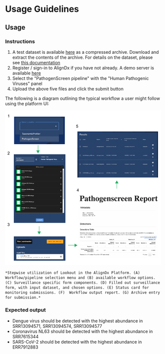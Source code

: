 # Usage Guidelines
 
## Usage 

### Instructions
1. A test dataset is available [here](https://github.com/doxeylab/aligndx/releases/download/v.1.0.0/test_dataset.rar) as a compressed archive. Download and extract the contents of the archive. For details on the dataset, please see [this documentation](test_datasets.MD)
2. Register / sign-in to AlignDx if you have not already. A demo server is available [here](https://aligndx.uwaterloo.ca)
3. Select the "PathogenScreen pipeline" with the "Human Pathogenic Viruses" panel
4. Upload the above five files and click the submit button

The following is a diagram outlining the typical workflow a user might follow using the platform UI:

<img src="images/Figure-workflow.pdf" alt="Logo">

    *Stepwise utilization of Lookout in the AlignDx Platform. (A) Workflow/pipeline selection menu and (B) available workflow options. (C) Surveillance specific form components. (D) Filled out surveillance form, with input dataset, and chosen options. (E) Status card for monitoring submissions. (F)  Workflow output report. (G) Archive entry for submission.*

### Expected output

* Dengue virus should be detected with the highest abundance in SRR13094571, SRR13094574, SRR13094577
* Coronavirus NL63 should be detected with the highest abundance in SRR7615344
* SARS-CoV-2 should be detected with the highest abundance in ERR7912883
